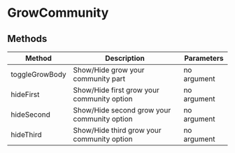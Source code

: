 # GrowCommunity

## Methods

<!-- @vuese:GrowCommunity:methods:start -->
|Method|Description|Parameters|
|---|---|---|
|toggleGrowBody|Show/Hide grow your community part|no argument|
|hideFirst|Show/Hide first grow your community option|no argument|
|hideSecond|Show/Hide second grow your community option|no argument|
|hideThird|Show/Hide third grow your community option|no argument|

<!-- @vuese:GrowCommunity:methods:end -->


